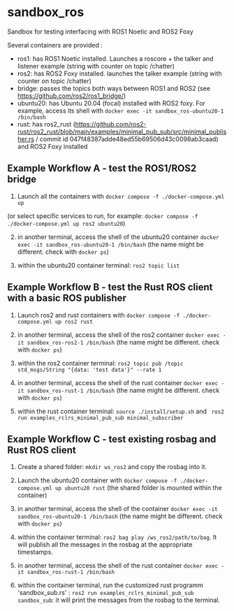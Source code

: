 # sandbox_ros

Sandbox for testing interfacing with ROS1 Noetic and ROS2 Foxy

Several containers are provided :
- ros1: has ROS1 Noetic installed. Launches a roscore + the talker and listener example (string with counter on topic /chatter)
- ros2: has ROS2 Foxy installed. launches the talker example (string with counter on topic /chatter)
- bridge: passes the topics both ways between ROS1 and ROS2 (see https://github.com/ros2/ros1_bridge/)
- ubuntu20: has Ubuntu 20.04 (focal) installed with ROS2 foxy. For example, access its shell with `docker exec -it sandbox_ros-ubuntu20-1 /bin/bash`
- rust: has ros2_rust (https://github.com/ros2-rust/ros2_rust/blob/main/examples/minimal_pub_sub/src/minimal_publisher.rs / commit id 047f48387adde48ed55b69506d43c0098ab3caad) and ROS2 Foxy installed 


## Example Workflow A - test the ROS1/ROS2 bridge

1. Launch all the containers with `docker compose -f ./docker-compose.yml up`

(or select specific services to run, for example:  `docker compose -f ./docker-compose.yml up ros2 ubuntu20`)

2. in another terminal, access the shell of the ubuntu20 container `docker exec -it sandbox_ros-ubuntu20-1 /bin/bash`
(the name might be different. check with `docker ps`)

3. within the ubuntu20 container terminal: `ros2 topic list`


## Example Workflow B - test the Rust ROS client with a basic ROS publisher

1. Launch ros2 and rust containers with `docker compose -f ./docker-compose.yml up ros2 rust`

2. in another terminal, access the shell of the ros2 container `docker exec -it sandbox_ros-ros2-1 /bin/bash`
(the name might be different. check with `docker ps`)

3. within the ros2 container terminal: `ros2 topic pub /topic std_msgs/String "{data: 'test data'}" --rate 1`

4. in another terminal, access the shell of the rust container `docker exec -it sandbox_ros-rust-1 /bin/bash`
(the name might be different. check with `docker ps`)

5. within the rust container terminal: `source ./install/setup.sh` and ` ros2 run examples_rclrs_minimal_pub_sub minimal_subscriber`


## Example Workflow C - test existing rosbag and Rust ROS client

1. Create a shared folder: `mkdir ws_ros2` and copy the rosbag into it.

2. Launch the ubuntu20 container with `docker compose -f ./docker-compose.yml up ubuntu20 rust` (the shared folder is mounted within the container)

3. in another terminal, access the shell of the container `docker exec -it sandbox_ros-ubuntu20-1 /bin/bash`
(the name might be different. check with `docker ps`)

4. within the container terminal: `ros2 bag play /ws_ros2/path/to/bag`. It will publish all the messages in the rosbag at the appropriate timestamps.

5. in another terminal, access the shell of the rust container `docker exec -it sandbox_ros-rust-1 /bin/bash`

6. within the container terminal, run the customized rust programm 'sandbox_sub.rs' : `ros2 run examples_rclrs_minimal_pub_sub sandbox_sub`: it will print the messages from the rosbag to the terminal.

